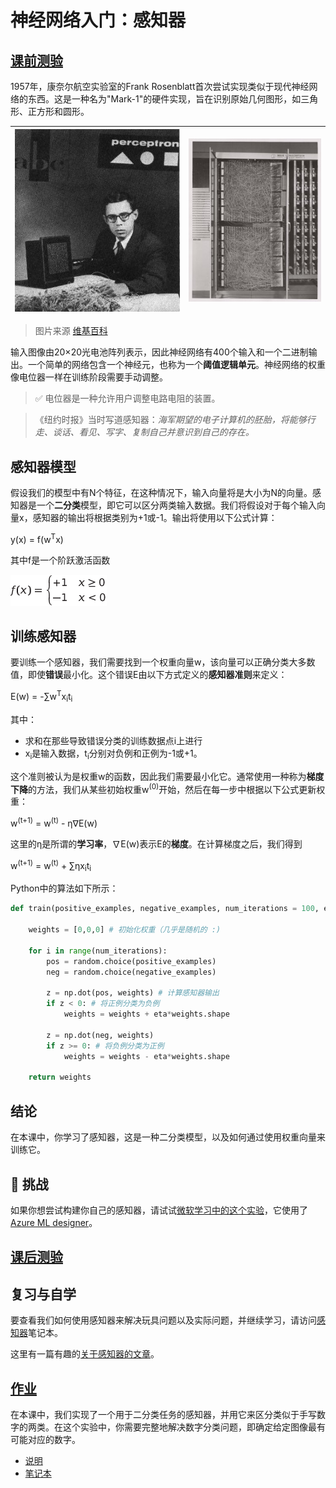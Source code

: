 # 神经网络入门：感知器

## [课前测验](https://red-field-0a6ddfd03.1.azurestaticapps.net/quiz/103)

1957年，康奈尔航空实验室的Frank Rosenblatt首次尝试实现类似于现代神经网络的东西。这是一种名为"Mark-1"的硬件实现，旨在识别原始几何图形，如三角形、正方形和圆形。

| ![Frank Rosenblatt](images/Rosenblatt-wikipedia.jpg) | ![The Mark 1 Perceptron](images/Mark_I_perceptron_wikipedia.jpg) |
|------------------------------------------------------|---------------------------------------------------------------|

> 图片来源 [维基百科](https://en.wikipedia.org/wiki/Perceptron)

输入图像由20×20光电池阵列表示，因此神经网络有400个输入和一个二进制输出。一个简单的网络包含一个神经元，也称为一个**阈值逻辑单元**。神经网络的权重像电位器一样在训练阶段需要手动调整。

> ✅ 电位器是一种允许用户调整电路电阻的装置。

> 《纽约时报》当时写道感知器：*海军期望的电子计算机的胚胎，将能够行走、谈话、看见、写字、复制自己并意识到自己的存在。*

## 感知器模型

假设我们的模型中有N个特征，在这种情况下，输入向量将是大小为N的向量。感知器是一个**二分类**模型，即它可以区分两类输入数据。我们将假设对于每个输入向量x，感知器的输出将根据类别为+1或-1。输出将使用以下公式计算：

y(x) = f(w<sup>T</sup>x)

其中f是一个阶跃激活函数

<!-- img src="http://www.sciweavers.org/tex2img.php?eq=f%28x%29%20%3D%20%5Cbegin%7Bcases%7D%0A%20%20%20%20%20%20%20%20%20%2B1%20%26%20x%20%5Cgeq%200%20%5C%5C%0A%20%20%20%20%20%20%20%20%20-1%20%26%20x%20%3C%200%0A%20%20%20%20%20%20%20%5Cend%7Bcases%7D%20%5C%5C%0A&bc=White&fc=Black&im=jpg&fs=12&ff=arev&edit=0" align="center" border="0" alt="f(x) = \begin{cases} +1 & x \geq 0 \\ -1 & x < 0 \end{cases} \\" width="154" height="50" / -->
![Activation Function](images/activation-func.png)

## 训练感知器

要训练一个感知器，我们需要找到一个权重向量w，该向量可以正确分类大多数值，即使**错误**最小化。这个错误E由以下方式定义的**感知器准则**来定义：

E(w) = -&sum;w<sup>T</sup>x<sub>i</sub>t<sub>i</sub>

其中：

* 求和在那些导致错误分类的训练数据点i上进行
* x<sub>i</sub>是输入数据，t<sub>i</sub>分别对负例和正例为-1或+1。

这个准则被认为是权重w的函数，因此我们需要最小化它。通常使用一种称为**梯度下降**的方法，我们从某些初始权重w<sup>(0)</sup>开始，然后在每一步中根据以下公式更新权重：

w<sup>(t+1)</sup> = w<sup>(t)</sup> - &eta;&nabla;E(w)

这里的&eta;是所谓的**学习率**，&nabla;E(w)表示E的**梯度**。在计算梯度之后，我们得到

w<sup>(t+1)</sup> = w<sup>(t)</sup> + &sum;&eta;x<sub>i</sub>t<sub>i</sub>

Python中的算法如下所示：

```python
def train(positive_examples, negative_examples, num_iterations = 100, eta = 1):

    weights = [0,0,0] # 初始化权重（几乎是随机的 :)
        
    for i in range(num_iterations):
        pos = random.choice(positive_examples)
        neg = random.choice(negative_examples)

        z = np.dot(pos, weights) # 计算感知器输出
        if z < 0: # 将正例分类为负例
            weights = weights + eta*weights.shape

        z = np.dot(neg, weights)
        if z >= 0: # 将负例分类为正例
            weights = weights - eta*weights.shape

    return weights
```

## 结论

在本课中，你学习了感知器，这是一种二分类模型，以及如何通过使用权重向量来训练它。

## 🚀 挑战

如果你想尝试构建你自己的感知器，请试试[微软学习中的这个实验](https://docs.microsoft.com/zh-cn/azure/machine-learning/component-reference/two-class-averaged-perceptron?WT.mc_id=academic-77998-cacaste)，它使用了[Azure ML designer](https://docs.microsoft.com/zh-cn/azure/machine-learning/concept-designer?WT.mc_id=academic-77998-cacaste)。

## [课后测验](https://red-field-0a6ddfd03.1.azurestaticapps.net/quiz/203)

## 复习与自学

要查看我们如何使用感知器来解决玩具问题以及实际问题，并继续学习，请访问[感知器](Perceptron.ipynb)笔记本。

这里有一篇有趣的[关于感知器的文章](https://towardsdatascience.com/what-is-a-perceptron-basics-of-neural-networks-c4cfea20c590)。

## [作业](lab/README_chs.md)

在本课中，我们实现了一个用于二分类任务的感知器，并用它来区分类似于手写数字的两类。在这个实验中，你需要完整地解决数字分类问题，即确定给定图像最有可能对应的数字。

* [说明](lab/README_chs.md)
* [笔记本](lab/PerceptronMultiClass.ipynb)